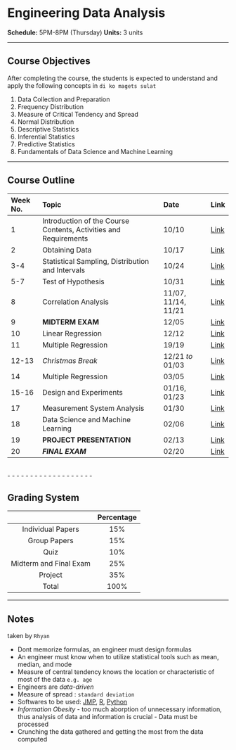 # Engineering Data Analysis

**Schedule:** 5PM-8PM (Thursday)
**Units:** 3 units

- - - - - - - - - - - - - - - - - - -

## Course Objectives

After completing the course, the students is expected to understand and apply the following concepts in `di ko magets sulat` 

1. Data Collection and Preparation
2. Frequency Distribution
3. Measure of Critical Tendency and Spread
4. Normal Distribution
5. Descriptive Statistics
6. Inferential Statistics
7. Predictive Statistics
8. Fundamentals of Data Science and Machine Learning

- - - - - - - - - - - - - - - - - - -

## Course Outline

| Week No. | Topic | Date | Link |
| :-- | :-------------- | :------ | :---- |
| 1 | Introduction of the Course Contents, Activities and Requirements | 10/10 | [Link]() |
| 2 | Obtaining Data | 10/17 | [Link]() |
| 3-4 | Statistical Sampling, Distribution and Intervals | 10/24 | [Link]() |
| 5-7 | Test of Hypothesis | 10/31 | [Link]() |
| 8 | Correlation Analysis | 11/07, 11/14, 11/21 | [Link]() |
| 9 | **MIDTERM EXAM** | 12/05 | [Link]() |
| 10 | Linear Regression | 12/12 | [Link]() |
| 11 | Multiple Regression | 19/19 | [Link]() |
| 12-13 | *Christmas Break* | 12/21 *to* 01/03 | [Link]() |
| 14 | Multiple Regression | 03/05 | [Link]() |
| 15-16 | Design and Experiments | 01/16, 01/23 | [Link]() |
| 17 | Measurement System Analysis | 01/30 | [Link]() |
| 18 | Data Science and Machine Learning | 02/06 | [Link]() |
| 19 | **PROJECT PRESENTATION** | 02/13 | [Link]() |
| 20 | ***FINAL EXAM*** | 02/20 | [Link]() |

<table>

</table>
- - - - - - - - - - - - - - - - - - -

## Grading System

|                     | Percentage |
| :------------: | :-------: |
| Individual Papers | 15% |
| Group Papers | 15% |
| Quiz | 10% |
| Midterm and Final Exam | 25% |
| Project | 35% |
| Total | 100% |

- - - - - - - - - - - - - - - - - - -

## Notes
taken by `Rhyan`

- Dont memorize formulas, an engineer must design formulas
- An engineer must know when to utilize statistical tools such as mean, median, and mode
- Measure of central tendency knows the location or characteristic of most of the data `e.g. age`
- Engineers are *data-driven*
- Measure of spread : `standard deviation`
- Softwares to be used: [JMP](https://www.jmp.com/en_ph/software/data-analysis-software.html), [R](https://www.r-project.org/about.html), [Python](https://www.python.org)
- *Information Obesity* -  too much aborption of unnecessary information, thus analysis of data and information is crucial
				                  - Data must be processed
- Crunching the data gathered and getting the most from the data computed
